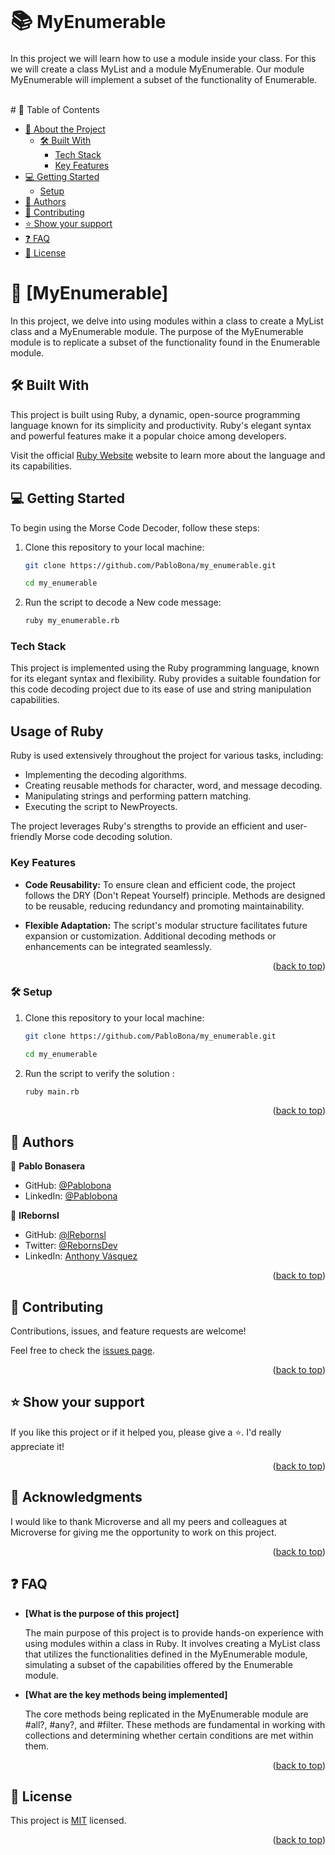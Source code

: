 <h1><span style="font-size: 1.2em; vertical-align: middle;">📚</span> MyEnumerable</h1>

In this project we will learn how to use a module inside your class. For this we will create a class MyList and a module MyEnumerable. Our module MyEnumerable will implement a subset of the functionality of Enumerable.


<br>
# 📗 Table of Contents

- [📖 About the Project](#about-project)
  - [🛠 Built With](#built-with)
    - [Tech Stack](#tech-stack)
    - [Key Features](#key-features)
- [💻 Getting Started](#getting-started)
  - [Setup](#setup)
- [👥 Authors](#authors)
- [🤝 Contributing](#contributing)
- [⭐️ Show your support](#support)
- [❓ FAQ](#faq)
- [📝 License](#license)

<!-- PROJECT DESCRIPTION -->

# 📖 [MyEnumerable] <a name="about-project"></a>

In this project, we delve into using modules within a class to create a MyList class and a MyEnumerable module. The purpose of the MyEnumerable module is to replicate a subset of the functionality found in the Enumerable module.


## 🛠 Built With <a name="built-with"></a>
This project is built using Ruby, a dynamic, open-source programming language known for its simplicity and productivity. Ruby's elegant syntax and powerful features make it a popular choice among developers.

Visit the official [Ruby Website](https://www.ruby-lang.org/) website to learn more about the language and its capabilities.

## 💻 Getting Started <a name="getting-started"></a>
To begin using the Morse Code Decoder, follow these steps:

1. Clone this repository to your local machine:

   ```sh
   git clone https://github.com/PabloBona/my_enumerable.git
    ```
   ```sh
   cd my_enumerable
    ```
2. Run the script to decode a New code message:

   ```sh
   ruby my_enumerable.rb
   ```

<a name="readme-top"></a>


### Tech Stack <a name="tech-stack"></a>

This project is implemented using the Ruby programming language, known for its elegant syntax and flexibility. Ruby provides a suitable foundation for this code decoding project due to its ease of use and string manipulation capabilities.

## Usage of Ruby

Ruby is used extensively throughout the project for various tasks, including:

- Implementing the decoding algorithms.
- Creating reusable methods for character, word, and message decoding.
- Manipulating strings and performing pattern matching.
- Executing the script to NewProyects.

The project leverages Ruby's strengths to provide an efficient and user-friendly Morse code decoding solution.



### Key Features <a name="key-features"></a>


- **Code Reusability:**
  To ensure clean and efficient code, the project follows the DRY (Don't Repeat Yourself) principle. Methods are designed to be reusable, reducing redundancy and promoting maintainability.

- **Flexible Adaptation:**
  The script's modular structure facilitates future expansion or customization. Additional decoding methods or enhancements can be integrated seamlessly.


<p align="right">(<a href="#readme-top">back to top</a>)</p>



### 🛠 Setup <a name="setup"></a>

1. Clone this repository to your local machine:
   ```sh
   git clone https://github.com/PabloBona/my_enumerable.git
    ```
   ```sh
   cd my_enumerable
    ```
2. Run the script to verify the solution :

   ```sh
   ruby main.rb
   ```
<p align="right">(<a href="#readme-top">back to top</a>)</p>


## 👥 Authors <a name="authors"></a>


👤 **Pablo Bonasera**

- GitHub: [@Pablobona](https://github.com/PabloBona)
- LinkedIn: [@Pablobona](https://www.linkedin.com/in/pablo-bonasera/)

👤 **lRebornsl**
- GitHub: [@lRebornsl](https://github.com/lRebornsl)
- Twitter: [@RebornsDev](https://twitter.com/RebornsDev)
- LinkedIn: [Anthony Vásquez](https://www.linkedin.com/in/avvm98/)

<p align="right">(<a href="#readme-top">back to top</a>)</p>

<!-- CONTRIBUTING -->

## 🤝 Contributing <a name="contributing"></a>

Contributions, issues, and feature requests are welcome!

Feel free to check the [issues page](../../issues/).

<p align="right">(<a href="#readme-top">back to top</a>)</p>

<!-- SUPPORT -->

## ⭐️ Show your support <a name="support"></a>


If you like this project or if it helped you, please give a ⭐️. I'd really appreciate it!

<p align="right">(<a href="#readme-top">back to top</a>)</p>

<!-- ACKNOWLEDGEMENTS -->

## 🙏 Acknowledgments <a name="acknowledgements"></a>

 

I would like to thank Microverse and all my peers and colleagues at Microverse for giving me the opportunity to work on this project.

<p align="right">(<a href="#readme-top">back to top</a>)</p>

<!-- FAQ (optional) -->

## ❓ FAQ <a name="faq"></a>

- **[What is the purpose of this project]**

  The main purpose of this project is to provide hands-on experience with using modules within a class in Ruby. It involves creating a MyList class that utilizes the functionalities defined in the MyEnumerable module, simulating a subset of the capabilities offered by the Enumerable module.

- **[What are the key methods being implemented]**

  The core methods being replicated in the MyEnumerable module are #all?, #any?, and #filter. These methods are fundamental in working with collections and determining whether certain conditions are met within them.


<p align="right">(<a href="#readme-top">back to top</a>)</p>

<!-- LICENSE -->

## 📝 License <a name="license"></a>

This project is [MIT](MIT.md) licensed.

<p align="right">(<a href="#readme-top">back to top</a>)</p>
